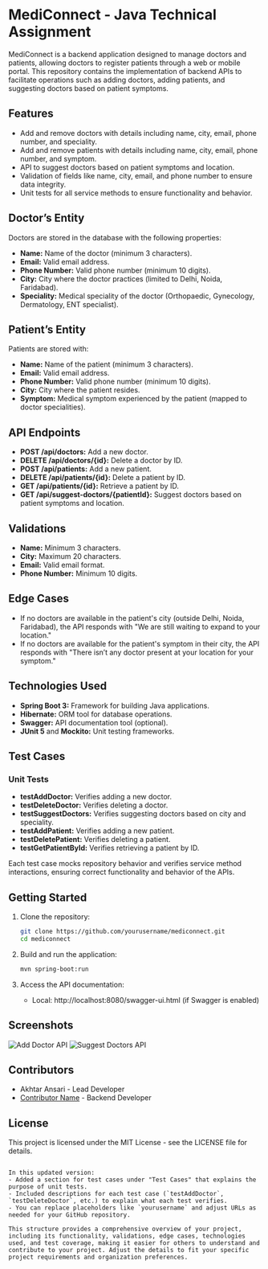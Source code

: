 
# MediConnect - Java Technical Assignment

MediConnect is a backend application designed to manage doctors and patients, allowing doctors to register patients through a web or mobile portal. This repository contains the implementation of backend APIs to facilitate operations such as adding doctors, adding patients, and suggesting doctors based on patient symptoms.

## Features

- Add and remove doctors with details including name, city, email, phone number, and speciality.
- Add and remove patients with details including name, city, email, phone number, and symptom.
- API to suggest doctors based on patient symptoms and location.
- Validation of fields like name, city, email, and phone number to ensure data integrity.
- Unit tests for all service methods to ensure functionality and behavior.

## Doctor’s Entity

Doctors are stored in the database with the following properties:
- **Name:** Name of the doctor (minimum 3 characters).
- **Email:** Valid email address.
- **Phone Number:** Valid phone number (minimum 10 digits).
- **City:** City where the doctor practices (limited to Delhi, Noida, Faridabad).
- **Speciality:** Medical speciality of the doctor (Orthopaedic, Gynecology, Dermatology, ENT specialist).

## Patient’s Entity

Patients are stored with:
- **Name:** Name of the patient (minimum 3 characters).
- **Email:** Valid email address.
- **Phone Number:** Valid phone number (minimum 10 digits).
- **City:** City where the patient resides.
- **Symptom:** Medical symptom experienced by the patient (mapped to doctor specialities).

## API Endpoints

- **POST /api/doctors:** Add a new doctor.
- **DELETE /api/doctors/{id}:** Delete a doctor by ID.
- **POST /api/patients:** Add a new patient.
- **DELETE /api/patients/{id}:** Delete a patient by ID.
- **GET /api/patients/{id}:** Retrieve a patient by ID.
- **GET /api/suggest-doctors/{patientId}:** Suggest doctors based on patient symptoms and location.

## Validations

- **Name:** Minimum 3 characters.
- **City:** Maximum 20 characters.
- **Email:** Valid email format.
- **Phone Number:** Minimum 10 digits.

## Edge Cases

- If no doctors are available in the patient's city (outside Delhi, Noida, Faridabad), the API responds with "We are still waiting to expand to your location."
- If no doctors are available for the patient's symptom in their city, the API responds with "There isn’t any doctor present at your location for your symptom."

## Technologies Used

- **Spring Boot 3:** Framework for building Java applications.
- **Hibernate:** ORM tool for database operations.
- **Swagger:** API documentation tool (optional).
- **JUnit 5** and **Mockito:** Unit testing frameworks.

## Test Cases

### Unit Tests

- **testAddDoctor:** Verifies adding a new doctor.
- **testDeleteDoctor:** Verifies deleting a doctor.
- **testSuggestDoctors:** Verifies suggesting doctors based on city and speciality.
- **testAddPatient:** Verifies adding a new patient.
- **testDeletePatient:** Verifies deleting a patient.
- **testGetPatientById:** Verifies retrieving a patient by ID.

Each test case mocks repository behavior and verifies service method interactions, ensuring correct functionality and behavior of the APIs.

## Getting Started

1. Clone the repository:
   ```bash
   git clone https://github.com/yourusername/mediconnect.git
   cd mediconnect
   ```

2. Build and run the application:
   ```bash
   mvn spring-boot:run
   ```

3. Access the API documentation:
   - Local: http://localhost:8080/swagger-ui.html (if Swagger is enabled)

## Screenshots

![Add Doctor API](docs/add-doctor-api.png)
![Suggest Doctors API](docs/suggest-doctors-api.png)

## Contributors

- Akhtar Ansari - Lead Developer
- [Contributor Name](https://github.com/contributor) - Backend Developer

## License

This project is licensed under the MIT License - see the LICENSE file for details.
```

In this updated version:
- Added a section for test cases under "Test Cases" that explains the purpose of unit tests.
- Included descriptions for each test case (`testAddDoctor`, `testDeleteDoctor`, etc.) to explain what each test verifies.
- You can replace placeholders like `yourusername` and adjust URLs as needed for your GitHub repository.

This structure provides a comprehensive overview of your project, including its functionality, validations, edge cases, technologies used, and test coverage, making it easier for others to understand and contribute to your project. Adjust the details to fit your specific project requirements and organization preferences.
